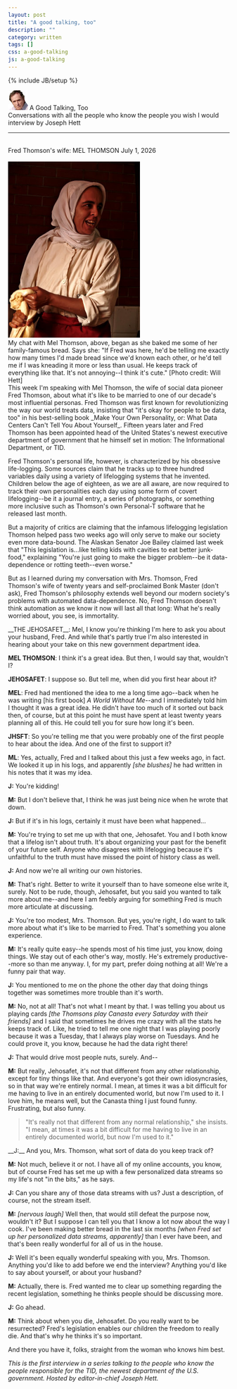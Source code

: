 ```yaml
---
layout: post
title: "A good talking, too"
description: ""
category: written
tags: []
css: a-good-talking
js: a-good-talking
---
```

{% include JB/setup %}

<div id="title">
<img id="jeh" src="/assets/images/a-good-talking/jeh.jpg">
<span id="column-title">A Good Talking, Too</span>
<br>
<span id="subtitle">Conversations with all the people who know the people you wish I would interview</span>
<span id="byline">by Joseph Hett</span>
</div>
<hr>
<br>
<span id="article-title">Fred Thomson's wife: MEL THOMSON</span>
<span id="dt">July 1, 2026</span>
<br><br>
<div id="photo">
<img id="mel" src="/assets/images/a-good-talking/mel.jpg"/>
<div id="caption">
My chat with Mel Thomson, above, began as she baked me some of her family-famous bread. Says she: "If Fred was here, he'd be telling me exactly how many times I'd made bread since we'd known each other, or he'd tell me if I was kneading it more or less than usual. He keeps track of everything like that. It's not annoying--I think it's cute." [Photo credit: Will Hett]
</div>
</div>
<div id="article">
This week I'm speaking with Mel Thomson, the wife of social data pioneer Fred Thomson, about what it's like to be married to one of our decade's most influential personas. Fred Thomson was first known for revolutionizing the way our world treats data, insisting that "it's okay for people to be data, too" in his best-selling book _Make Your Own Personality, or: What Data Centers Can't Tell You About Yourself_. Fifteen years later and Fred Thomson has been appointed head of the United States's newest executive department of government that he himself set in motion: The Informational Department, or TID. 

Fred Thomson's personal life, however, is characterized by his obsessive life-logging. Some sources claim that he tracks up to three hundred variables daily using a variety of lifelogging systems that he invented. Children below the age of eighteen, as we are all aware, are now required to track their own personalities each day using some form of covert lifelogging--be it a journal entry, a series of photographs, or something more inclusive such as Thomson's own Personal-T software that he released last month.

But a majority of critics are claiming that the infamous lifelogging legislation Thomson helped pass two weeks ago will only serve to make our society even more data-bound. The Alaskan Senator Joe Bailey claimed last week that "This legislation is...like telling kids with cavities to eat better junk-food," explaining "You're just going to make the bigger problem--be it data-dependence or rotting teeth--even worse."

But as I learned during my conversation with Mrs. Thomson, Fred Thomson's wife of twenty years and self-proclaimed Bonk Master (don't ask), Fred Thomson's philosophy extends well beyond our modern society's problems with automated data-dependence. No, Fred Thomson doesn't think automation as we know it now will last all that long: What he's really worried about, you see, is immortality.
</div>
<div id="interview">
__THE JEHOSAFET__: Mel, I know you're thinking I'm here to ask you about your husband, Fred. And while that's partly true I'm also interested in hearing about your take on this new government department idea.

__MEL THOMSON__: I think it's a great idea. But then, I would say that, wouldn't I?

__JEHOSAFET__: I suppose so. But tell me, when did you first hear about it?

__MEL__: Fred had mentioned the idea to me a long time ago--back when he was writing [his first book] _A World Without Me_--and I immediately told him I thought it was a great idea. He didn't have too much of it sorted out back then, of course, but at this point he must have spent at least twenty years planning all of this. He could tell you for sure how long it's been.

__JHSFT__: So you're telling me that you were probably one of the first people to hear about the idea. And one of the first to support it?

__ML__: Yes, actually, Fred and I talked about this just a few weeks ago, in fact. We looked it up in his logs, and apparently _[she blushes]_ he had written in his notes that it was my idea.

__J:__ You're kidding!

__M:__ But I don't believe that, I think he was just being nice when he wrote that down.

__J:__ But if it's in his logs, certainly it must have been what happened...

__M:__ You're trying to set me up with that one, Jehosafet. You and I both know that a 
lifelog isn't about truth. It's about organizing your past for the benefit of your 
future self. Anyone who disagrees with lifelogging because it's unfaithful to the truth 
must have missed the point of history class as well.

__J:__ And now we're all writing our own histories.

__M:__ That's right. Better to write it yourself than to have someone else write it, surely. Not to be rude, though, Jehosafet, but you said you wanted to talk more about me--and here I am feebly arguing for something Fred is much more articulate at 
discussing.

__J:__ You're too modest, Mrs. Thomson. But yes, you're right, I do want to talk more about what it's like to be married to Fred. That's something you alone experience.

__M:__ It's really quite easy--he spends most of his time just, you know, doing things. We stay out of each other's way, mostly. He's extremely productive--more so than me anyway. I, for my part, prefer doing nothing at all! We're a funny pair that way.

__J:__ You mentioned to me on the phone the other day that doing things together was sometimes more trouble than it's worth.

__M:__ No, not at all! That's not what I meant by that. I was telling you about us playing cards _[the Thomsons play Canasta every Saturday with their friends]_ and I said that sometimes he drives me crazy with all the stats he keeps track of. Like, he tried to tell me one night that I was playing poorly because it was a Tuesday, that I always play worse on Tuesdays. And he could prove it, you know, because he had the data right there! 

__J:__ That would drive most people nuts, surely. And--

__M:__ But really, Jehosafet, it's not that different from any other relationship, except 
for tiny things like that. And everyone's got their own idiosyncrasies, so in that way 
we're entirely normal. I mean, at times it was a bit difficult for me having to live in 
an entirely documented world, but now I'm used to it. I love him, he means well, but 
the Canasta thing I just found funny. Frustrating, but also funny.

</div>

> "It's really not that different from any normal relationship," she insists. "I mean, at times it was a bit difficult for me having to live in an entirely documented world, but now I'm used to it." 

<div id="interview">
__J:__ And you, Mrs. Thomson, what sort of data do you keep track of?

__M:__ Not much, believe it or not. I have all of my online accounts, you know, but of course Fred has set me up with a few personalized data streams so my life's not "in the bits," as he says.

__J:__ Can you share any of those data streams with us? Just a description, of course, not the stream itself.

__M:__ _[nervous laugh]_ Well then, that would still defeat the purpose now, wouldn't it? But I suppose I can tell you that I know a lot now about the way I cook. I've been making better bread in the last six months _[when Fred set up her personalized data streams, apparently]_ than I ever have been, and that's been really wonderful for all of us in the house.

__J:__ Well it's been equally wonderful speaking with you, Mrs. Thomson. Anything you'd like to add before we end the interview? Anything you'd like to say about 
yourself, or about your husband?

__M:__ Actually, there is. Fred wanted me to clear up something regarding the recent legislation, something he thinks people should be discussing more.

__J:__ Go ahead.

__M:__ Think about when you die, Jehosafet. Do you really want to be resurrected? Fred's legislation enables our children the freedom to really die. And that's why he thinks it's so important.

</div>
<div id="article">
And there you have it, folks, straight from the woman who knows him best.

_This is the first interview in a series talking to the people who know the people responsible for the TID, the newest department of the U.S. government. Hosted by editor-in-chief Joseph Hett._
</div>
